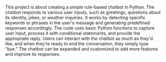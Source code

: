 This project is about creating a simple rule-based chatbot in Python. The chatbot responds to various user inputs, such as greetings, questions about its identity, jokes, or weather inquiries. It works by detecting specific keywords or phrases in the user's message and generating predefined responses accordingly. The code uses basic Python functions to capture user input, process it with conditional statements, and provide the appropriate reply. Users can interact with the chatbot as much as they'd like, and when they’re ready to end the conversation, they simply type "bye." The chatbot can be expanded and customized to add more features and improve its responses.